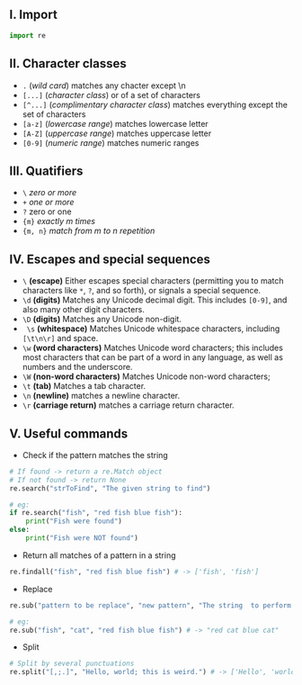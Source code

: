 ## **I. Import**
```python
import re
```

## **II. Character classes**
- `.` (*wild card*) matches any chacter except \n
- `[...]` (*character class*) or of a set of characters
- `[^...]` (*complimentary character class*) matches everything except the set of characters
- `[a-z]` (*lowercase range*) matches lowercase letter
- `[A-Z]` (*uppercase range*) matches uppercase letter
- `[0-9]` (*numeric range*) matches numeric ranges

## **III. Quatifiers**
- `\` *zero or more*
- `+` *one or more*
- `?` zero or one
- `{m}` *exactly m times*
- `{m, n}` *match from m to n repetition*

##  **IV. Escapes and special sequences**
- `\` __(escape)__ Either escapes special characters (permitting you to match characters like `*`, `?`, and so forth), or signals a special sequence.
- `\d` __(digits)__ Matches any Unicode decimal digit. This includes `[0-9]`, and also many other digit characters.
- `\D` __(digits)__ Matches any Unicode non-digit.
- ` \s` __(whitespace)__ Matches Unicode whitespace characters, including `[\t\n\r]` and space.
- `\w` __(word characters)__ Matches Unicode word characters; this includes most characters that can be part of a word in any language, as well as numbers and the underscore.
- `\W` __(non-word characters)__ Matches Unicode non-word characters;
- `\t` __(tab)__ Matches a tab character.
- `\n` __(newline)__ matches a newline character.
- `\r` __(carriage return)__ matches a carriage return character.

## **V. Useful commands**
- Check if the pattern matches the string
```python
# If found -> return a re.Match object
# If not found -> return None
re.search("strToFind", "The given string to find")

# eg:
if re.search("fish", "red fish blue fish"):
    print("Fish were found")
else:
    print("Fish were NOT found")
```

- Return all matches of a pattern in a string
```python
re.findall("fish", "red fish blue fish") # -> ['fish', 'fish']
```

- Replace
```python
re.sub("pattern to be replace", "new pattern", "The string  to perform replace on")

# eg:
re.sub("fish", "cat", "red fish blue fish") # -> "red cat blue cat"
```
- Split
```python
# Split by several punctuations
re.split("[,;.]", "Hello, world; this is weird.") # -> ['Hello', 'world', 'this is weird', '']
```